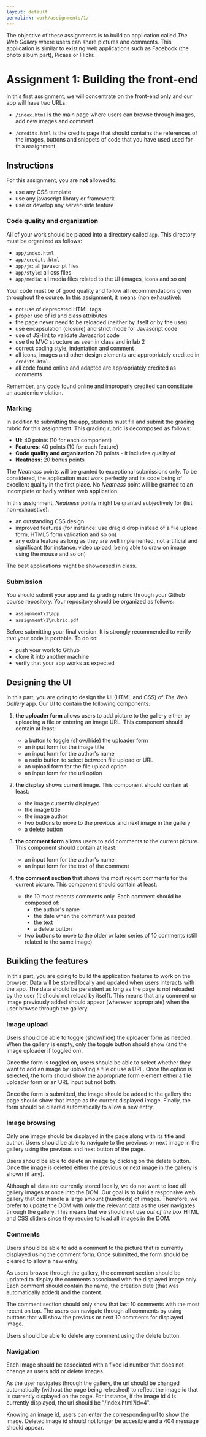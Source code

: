 ```yaml
---
layout: default
permalink: work/assignments/1/
---
```


The objective of these assignments is to build an application called *The Web Gallery* where users can share pictures and comments. This application is similar to existing web applications such as Facebook (the photo album part), Picasa or Flickr. 

# Assignment 1: Building the front-end

In this first assignment, we will concentrate on the front-end only and our app will have two URLs:

- `/index.html` is the main page where users can browse through images, add new images and comment. 

- `/credits.html` is the credits page that should contains the references of the images, buttons and snippets of code that you have used used for this assignment.

## Instructions

For this assignment, you are **not** allowed to: 

- use any CSS template 
- use any javascript library or framework
- use or develop any server-side feature

### Code quality and organization

All of your work should be placed into a directory called `app`. This directory must be organized as follows: 

- `app/index.html`
- `app/credits.html`
- `app/js`: all javascript files
- `app/style`: all css files
- `app/media`: all media files related to the UI (images, icons and so on)

Your code must be of good quality and follow all recommendations given throughout the course. In this assignment, it means (non exhaustive): 

- not use of deprecated HTML tags
- proper use of id and class attributes
- the page never need to be reloaded (neither by itself or by the user)
- use encapsulation (closure) and strict mode for Javascript code
- use of JSHint to validate Javascript code
- use the MVC structure as seen in class and in lab 2
- correct coding style, indentation and comment
- all icons, images and other design elements are appropriately credited in `credits.html`.
- all code found online and adapted are appropriately credited as comments

Remember, any code found online and improperly credited can constitute an academic violation. 

### Marking 

In addition to submitting the app, students must fill and submit the grading rubric for this assignment. This grading rubric is decomposed as follows: 

- **UI**: 40 points (10 for each component)
- **Features**: 40 points (10 for each feature)
- **Code quality and organization** 20 points - it includes quality of
- **Neatness**: 20 bonus points

The *Neatness* points will be granted to exceptional submissions only. To be considered, the application must work perfectly and its code being of excellent quality in the first place. No *Neatness* point will be granted to an incomplete or badly written web application. 

In this assignment, *Neatness* points might be granted subjectively for (list non-exhaustive):

- an outstanding CSS design
- improved features (for instance: use drag'd drop instead of a file upload form, HTML5 form validation and so on)
- any extra feature as long as they are well implemented, not artificial and significant (for instance: video upload, being able to draw on image using the mouse and so on)

The best applications might be showcased in class. 

### Submission

You should submit your app and its grading rubric through your Github course repository. Your repository should be organized as follows:

- `assignment\1\app` 
- `assignment\1\rubric.pdf`

Before submitting your final version. It is strongly recommended to verify that your code is portable. To do so: 

- push your work to Github
- clone it into another machine
- verify that your app works as expected

## Designing the UI 

In this part, you are going to design the UI (HTML and CSS) of *The Web Gallery* app. Our UI to contain the following components: 

1. **the uploader form** allows users to add picture to the gallery either by uploading a file or entering an image URL. This component should contain at least: 
    - a button to toggle (show/hide) the uploader form
    - an input form for the image title
    - an input form for the author's name
    - a radio button to select between file upload or URL
    - an upload form for the file upload option
    - an input form for the url option
    
1. **the display** shows current image. This component should contain at least: 
    - the image currently displayed
    - the image title
    - the image author
    - two buttons to move to the previous and next image in the gallery
    - a delete button
    
1. **the comment form** allows users to add comments to the current picture. This component should contain at least: 
    - an input form for the author's name
    - an input form for the text of the comment

1. **the comment section** that shows the most recent comments for the current picture. This component should contain at least: 
    - the 10 most recents comments only. Each comment should be composed of:
        - the author's name
        - the date when the comment was posted
        - the text
        - a delete button
    - two buttons to move to the older or later series of 10 comments (still related to the same image)

##  Building the features

In this part, you are going to build the application features to work on the browser. Data will be stored locally and updated when users interacts with the app. The data should be persistent as long as the page is not reloaded by the user (it should not reload by itself). This means that any comment or image previously added should appear (wherever appropriate) when the user browse through the gallery.

### Image upload

Users should be able to toggle (show/hide) the uploader form as needed. When the gallery is empty, only the toggle button should show (and the image uploader if toggled on). 

Once the form is toggled on, users should be able to select whether they want to add an image by uploading a file or use a URL. Once the option is selected, the form should show the appropriate form element either a file uploader form or an URL input but not both. 

Once the form is submitted, the image should be added to the gallery the page should show that image as the current displayed image. Finally, the form should be cleared automatically to allow a new entry.

### Image browsing

Only one image should be displayed in the page along with its title and author. Users should be able to navigate to the previous or next image in the gallery using the previous and next button of the page. 

Users should be able to delete an image by clicking on the delete button. Once the image is deleted either the previous or next image in the gallery is shown (if any). 

Although all data are currently stored locally, we do not want to load all gallery images at once into the DOM. Our goal is to build a responsive web gallery that can handle a large amount (hundreds) of images. Therefore, we prefer to update the DOM with only the relevant data as the user navigates through the gallery. This means that we should not use *out of the box* HTML and CSS sliders since they require to load all images in the DOM.

### Comments

Users should be able to add a comment to the picture that is currently displayed using the comment form. Once submitted, the form should be cleared to allow a new entry.

As users browse through the gallery, the comment section should be updated to display the comments associated with the displayed image only. Each comment should contain the name, the creation date (that was automatically added) and the content. 

The comment section should only show that last 10 comments with the most recent on top. The users can navigate through all comments by using buttons that will show the previous or next 10 comments for displayed image.

Users should be able to delete any comment using the delete button.  

### Navigation

Each image should be associated with a fixed id number that does not change as users add or delete images. 

As the user navigates through the gallery, the url should be changed automatically (without the page being refreshed) to reflect the image id that is currently displayed on the page. For instance, if the image id 4 is currently displayed, the url should be "/index.html?id=4".

Knowing an image id, users can enter the corresponding url to show the image. Deleted image id should not longer be accesible and a 404 message should appear.




